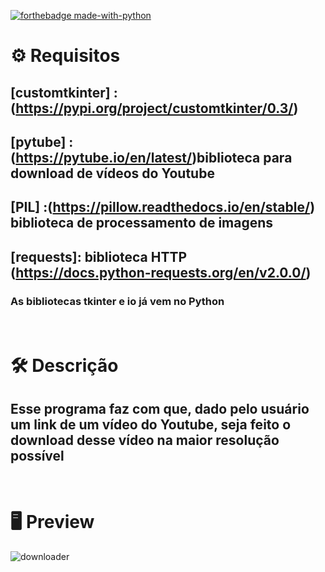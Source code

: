 [![forthebadge made-with-python](http://ForTheBadge.com/images/badges/made-with-python.svg)](https://www.python.org/)


# :gear: Requisitos
## [customtkinter] : (https://pypi.org/project/customtkinter/0.3/)

## [pytube] : (https://pytube.io/en/latest/)biblioteca para download de vídeos do Youtube

## [PIL] :(https://pillow.readthedocs.io/en/stable/) biblioteca de processamento de imagens

## [requests]: biblioteca HTTP (https://docs.python-requests.org/en/v2.0.0/)

### As bibliotecas tkinter e io já vem no Python





# <br>:hammer_and_wrench: Descrição
## Esse programa faz com que, dado pelo usuário um link de um vídeo do Youtube, seja feito o download desse vídeo na maior resolução possível


# <br>:desktop_computer: Preview
![downloader](https://github.com/Sinuelo/YoutubeDownloader/assets/98895433/b3659051-c30f-44d7-aa6c-e236cf0e671f)
